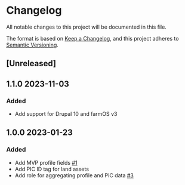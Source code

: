 # Changelog

All notable changes to this project will be documented in this file.

The format is based on [Keep a Changelog](https://keepachangelog.com/en/1.0.0/),
and this project adheres to [Semantic Versioning](https://semver.org/spec/v2.0.0.html).

## [Unreleased]

## 1.1.0 2023-11-03

### Added

- Add support for Drupal 10 and farmOS v3

## 1.0.0 2023-01-23

### Added

- Add MVP profile fields [#1](https://github.com/paul121/farm_regen_digital_bsc/issues/1)
- Add PIC ID tag for land assets
- Add role for aggregating profile and PIC data [#3](https://github.com/paul121/farm_regen_digital_bsc/issues/3)
